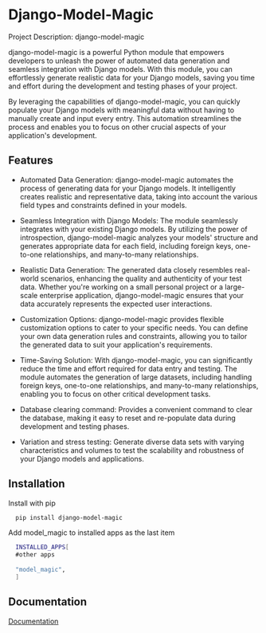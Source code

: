 # Django-Model-Magic

Project Description: django-model-magic

django-model-magic is a powerful Python module that empowers developers to unleash the power of automated data generation and seamless integration with Django models. With this module, you can effortlessly generate realistic data for your Django models, saving you time and effort during the development and testing phases of your project.

By leveraging the capabilities of django-model-magic, you can quickly populate your Django models with meaningful data without having to manually create and input every entry. This automation streamlines the process and enables you to focus on other crucial aspects of your application's development.

## Features

- Automated Data Generation: django-model-magic automates the process of generating data for your Django models. It intelligently creates realistic and representative data, taking into account the various field types and constraints defined in your models.

- Seamless Integration with Django Models: The module seamlessly integrates with your existing Django models. By utilizing the power of introspection, django-model-magic analyzes your models' structure and generates appropriate data for each field, including foreign keys, one-to-one relationships, and many-to-many relationships.

- Realistic Data Generation: The generated data closely resembles real-world scenarios, enhancing the quality and authenticity of your test data. Whether you're working on a small personal project or a large-scale enterprise application, django-model-magic ensures that your data accurately represents the expected user interactions.

- Customization Options: django-model-magic provides flexible customization options to cater to your specific needs. You can define your own data generation rules and constraints, allowing you to tailor the generated data to suit your application's requirements.

- Time-Saving Solution: With django-model-magic, you can significantly reduce the time and effort required for data entry and testing. The module automates the generation of large datasets, including handling foreign keys, one-to-one relationships, and many-to-many relationships, enabling you to focus on other critical development tasks.

- Database clearing command: Provides a convenient command to clear the database, making it easy to reset and re-populate data during development and testing phases.

- Variation and stress testing: Generate diverse data sets with varying characteristics and volumes to test the scalability and robustness of your Django models and applications.

## Installation

Install with pip

```bash
  pip install django-model-magic
```

Add model_magic  to installed apps as the last item

```bash
  INSTALLED_APPS[
  #other apps
  
  "model_magic",
  ]
```


## Documentation

[Documentation](https://django-model-magic.readthedocs.io/en/latest/introduction.html)

